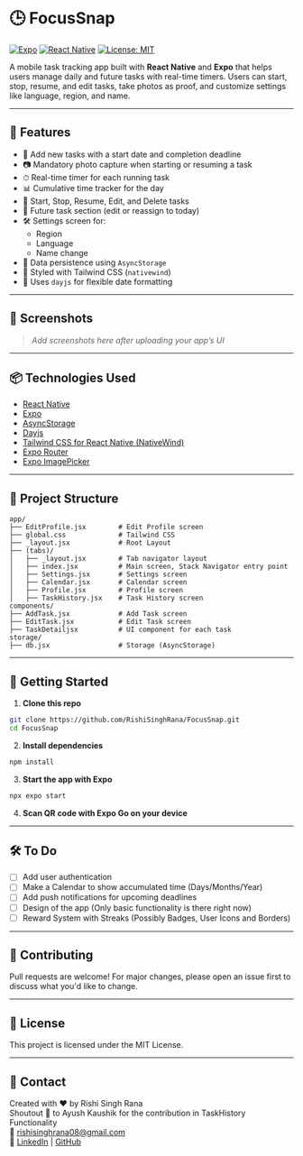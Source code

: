 # 🕒 FocusSnap

[![Expo](https://img.shields.io/badge/Expo-000020?logo=expo&logoColor=white)](https://expo.dev/)
[![React Native](https://img.shields.io/badge/React_Native-20232a?logo=react&logoColor=61DAFB)](https://reactnative.dev/)
[![License: MIT](https://img.shields.io/badge/License-MIT-yellow.svg)](https://opensource.org/licenses/MIT)

A mobile task tracking app built with **React Native** and **Expo** that helps users manage daily and future tasks with real-time timers. Users can start, stop, resume, and edit tasks, take photos as proof, and customize settings like language, region, and name.

---

## 🚀 Features

- 📝 Add new tasks with a start date and completion deadline
- 📷 Mandatory photo capture when starting or resuming a task
- ⏱ Real-time timer for each running task
- 📊 Cumulative time tracker for the day
- 🔄 Start, Stop, Resume, Edit, and Delete tasks
- 📆 Future task section (edit or reassign to today)
- 🛠 Settings screen for:
  - Region
  - Language
  - Name change
- 💾 Data persistence using `AsyncStorage`
- 🎨 Styled with Tailwind CSS (`nativewind`)
- 📅 Uses `dayjs` for flexible date formatting

---

## 📸 Screenshots

> _Add screenshots here after uploading your app’s UI_

---

## 📦 Technologies Used

- [React Native](https://reactnative.dev/)
- [Expo](https://expo.dev/)
- [AsyncStorage](https://react-native-async-storage.github.io/async-storage/)
- [Dayjs](https://day.js.org/)
- [Tailwind CSS for React Native (NativeWind)](https://www.nativewind.dev/)
- [Expo Router](https://expo.github.io/router/docs)
- [Expo ImagePicker](https://docs.expo.dev/versions/latest/sdk/imagepicker/)

---

## 🧠 Project Structure

```
app/
├── EditProfile.jsx        # Edit Profile screen
├── global.css             # Tailwind CSS
├── _layout.jsx            # Root Layout
├── (tabs)/
│   ├── _layout.jsx        # Tab navigator layout
│   ├── index.jsx          # Main screen, Stack Navigator entry point
│   ├── Settings.jsx       # Settings screen
│   ├── Calendar.jsx       # Calendar screen
│   ├── Profile.jsx        # Profile screen
│   ├── TaskHistory.jsx    # Task History screen
components/
├── AddTask.jsx            # Add Task screen
├── EditTask.jsx           # Edit Task screen
├── TaskDetailjsx          # UI component for each task
storage/
├── db.jsx                 # Storage (AsyncStorage)
```

---

## 📲 Getting Started

1. **Clone this repo**  
```bash
git clone https://github.com/RishiSinghRana/FocusSnap.git
cd FocusSnap
```

2. **Install dependencies**  
```bash
npm install
```

3. **Start the app with Expo**  
```bash
npx expo start
```

4. **Scan QR code with Expo Go on your device**

---

## 🛠 To Do

- [ ] Add user authentication
- [ ] Make a Calendar to show accumulated time (Days/Months/Year)
- [ ] Add push notifications for upcoming deadlines
- [ ] Design of the app (Only basic functionality is there right now)
- [ ] Reward System with Streaks (Possibly Badges, User Icons and Borders)

---

## 🙌 Contributing

Pull requests are welcome! For major changes, please open an issue first to discuss what you'd like to change.

---

## 📄 License

This project is licensed under the MIT License.

---

## 💬 Contact

Created with ❤️ by Rishi Singh Rana <br>
Shoutout 🎉 to Ayush Kaushik for the contribution in TaskHistory Functionality <br>
📧 rishisinghrana08@gmail.com  
🔗 [LinkedIn](https://www.linkedin.com/in/rishi-singh-rana-43ab78288) | [GitHub](https://github.com/RishiSinghRana)
